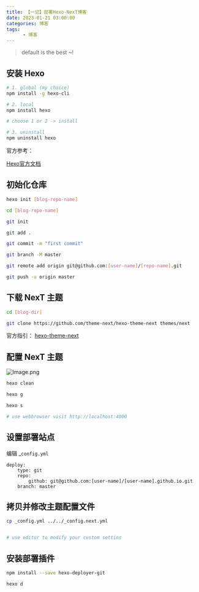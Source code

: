 ```yaml
---
title: 【一记】部署Hexo-NexT博客
date: 2023-01-21 03:00:00
categories: 博客
tags:
      - 博客
---
```


> default is the best ~!

## 安装 Hexo

```bash
# 1. global (my choice)
npm install -g hexo-cli

# 2. local
npm install hexo

# choose 1 or 2 -> install

# 3. uninstall
npm uninstall hexo
```

   官方参考：

[Hexo官方文档](https://hexo.io/zh-cn/docs/)

<!--more-->

## 初始化仓库

```bash
hexo init [blog-repo-name]

cd [blog-repo-name]

git init

git add .

git commit -m "first commit"

git branch -M master

git remote add origin git@github.com:[user-name]/[repo-name].git

git push -u origin master
```

## 下载 NexT 主题

```bash
cd [blog-dir]

git clone https://github.com/theme-next/hexo-theme-next themes/next
```
官方指引：
[hexo-theme-next](https://github.com/theme-next/hexo-theme-next/blob/master/docs/INSTALLATION.md)

## 配置 NexT 主题

![Image.png](https://res.craft.do/user/full/0911179a-5ddb-abdb-9353-a5ee6fd2eac7/doc/1EC76D1D-2C9E-4339-99F6-7E767E14D422/45D8388D-7E23-426C-B5B0-46258AA83FF6_2/QMKgGCf0zoc16Kxhxtq1vuuVFTuymv6mKLthCy5NVHAz/Image.png)

```bash
hexo clean

hexo g

hexo s

# use webbrowser visit http://localhost:4000
```

## 设置部署站点

   编辑 _`config.yml`

```other
deploy:
	type: git
  	repo:
		github: git@github.com:[user-name]/[user-name].github.io.git
  	branch: master
```

## 拷贝并修改主题配置文件

```bash
cp _config.yml ../../_config.next.yml


# use editor to modify your custom settins
```

## 安装部署插件

```bash
npm install --save hexo-deployer-git

hexo d
```

